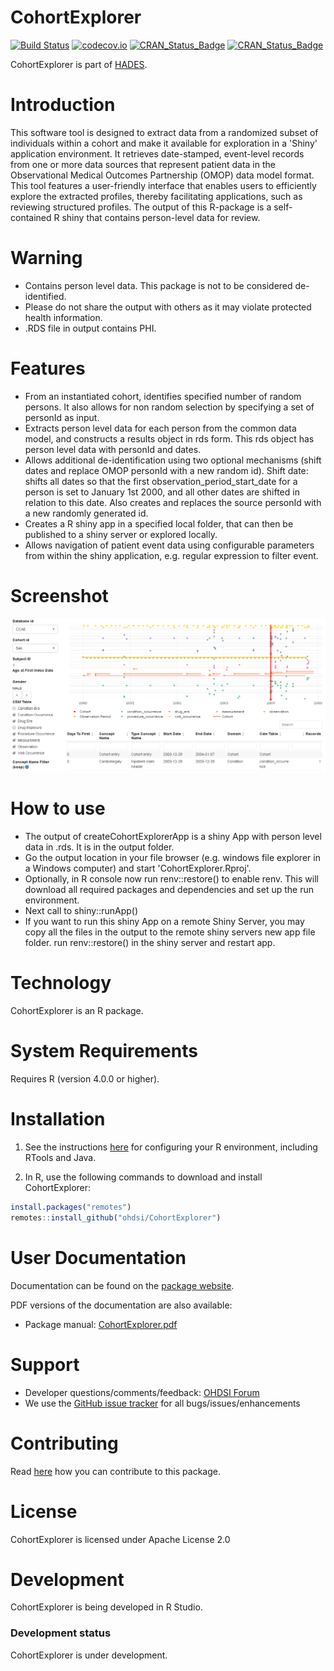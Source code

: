 CohortExplorer
==============

[![Build Status](https://github.com/OHDSI/CohortExplorer/workflows/R-CMD-check/badge.svg)](https://github.com/OHDSI/CohortExplorer/actions?query=workflow%3AR-CMD-check)
[![codecov.io](https://codecov.io/github/OHDSI/CohortExplorer/coverage.svg?branch=main)](https://app.codecov.io/github/OHDSI/CohortExplorer?branch=main)
[![CRAN_Status_Badge](http://www.r-pkg.org/badges/version/CohortExplorer)](https://cran.r-project.org/package=CohortExplorer)
[![CRAN_Status_Badge](http://cranlogs.r-pkg.org/badges/CohortExplorer)](https://cran.r-project.org/package=CohortExplorer)

CohortExplorer is part of [HADES](https://ohdsi.github.io/Hades/).

Introduction
============

This software tool is designed to extract data from a randomized subset of individuals within a cohort and make it available for exploration in a 'Shiny' application environment. It retrieves date-stamped, event-level records from one or more data sources that represent patient data in the Observational Medical Outcomes Partnership (OMOP) data model format. This tool features a user-friendly interface that enables users to efficiently explore the extracted profiles, thereby facilitating applications, such as reviewing structured profiles. The output of this R-package is a self-contained R shiny that contains person-level data for review.

Warning
=======

- Contains person level data. This package is not to be considered de-identified.
- Please do not share the output with others as it may violate protected health information.
- .RDS file in output contains PHI.

Features
========

- From an instantiated cohort, identifies specified number of random persons. It also allows for non random selection by specifying a set of personId as input.
- Extracts person level data for each person from the common data model, and constructs a results object in rds form. This rds object has person level data with personId and dates.
- Allows additional de-identification using two optional mechanisms (shift dates and replace OMOP personId with a new random id). Shift date: shifts all dates so that the first observation_period_start_date for a person is set to January 1st 2000, and all other dates are shifted in relation to this date. Also creates and replaces the source personId with a new randomly generated id.
- Creates a R shiny app in a specified local folder, that can then be published to a shiny server or explored locally.
- Allows navigation of patient event data using configurable parameters from within the shiny application, e.g. regular expression to filter event.

Screenshot
==========

![CohortExplorer shiny app screenshot](https://github.com/OHDSI/CohortExplorer/raw/main/extras/Screenshot.png "CohortExplorer Shiny app")

How to use
==========

- The output of createCohortExplorerApp is a shiny App with person level data in .rds. It is in the output folder.
- Go the output location in your file browser (e.g. windows file explorer in a Windows computer) and start 'CohortExplorer.Rproj'.
- Optionally, in R console now run renv::restore() to enable renv. This will download all required packages and dependencies and set up the run environment. 
- Next call to shiny::runApp() 
- If you want to run this shiny App on a remote Shiny Server, you may copy all the files in the output to the remote shiny servers new app file folder. run renv::restore() in the shiny server and restart app.

Technology
==========
CohortExplorer is an R package.

System Requirements
===================
Requires R (version 4.0.0 or higher). 

Installation
=============
1. See the instructions [here](https://ohdsi.github.io/Hades/rSetup.html) for configuring your R environment, including RTools and Java.

2. In R, use the following commands to download and install CohortExplorer:

  ```r
  install.packages("remotes")
  remotes::install_github("ohdsi/CohortExplorer")
  ```

User Documentation
==================
Documentation can be found on the [package website](https://ohdsi.github.io/CohortExplorer).

PDF versions of the documentation are also available:
* Package manual: [CohortExplorer.pdf](https://raw.githubusercontent.com/OHDSI/CohortExplorer/main/extras/CohortExplorer.pdf)

Support
=======
* Developer questions/comments/feedback: <a href="http://forums.ohdsi.org/c/developers">OHDSI Forum</a>
* We use the <a href="https://github.com/OHDSI/CohortExplorer/issues">GitHub issue tracker</a> for all bugs/issues/enhancements

Contributing
============
Read [here](https://ohdsi.github.io/Hades/contribute.html) how you can contribute to this package.

License
=======
CohortExplorer is licensed under Apache License 2.0

Development
===========
CohortExplorer is being developed in R Studio.

### Development status

CohortExplorer is under development.
